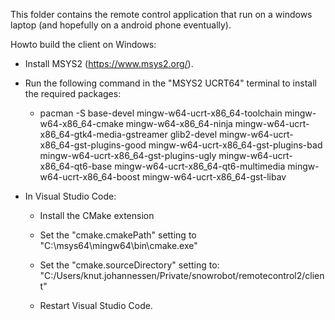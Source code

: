 This folder contains the remote control application that run on a windows laptop (and hopefully on a android phone eventually).


Howto build the client on Windows:
* Install MSYS2 (https://www.msys2.org/).
* Run the following command in the "MSYS2 UCRT64" terminal to install the required packages:
  * pacman -S base-devel mingw-w64-ucrt-x86_64-toolchain mingw-w64-x86_64-cmake mingw-w64-x86_64-ninja mingw-w64-ucrt-x86_64-gtk4-media-gstreamer glib2-devel mingw-w64-ucrt-x86_64-gst-plugins-good mingw-w64-ucrt-x86_64-gst-plugins-bad mingw-w64-ucrt-x86_64-gst-plugins-ugly mingw-w64-ucrt-x86_64-qt6-base mingw-w64-ucrt-x86_64-qt6-multimedia mingw-w64-ucrt-x86_64-boost mingw-w64-ucrt-x86_64-gst-libav

* In Visual Studio Code: 
  * Install the CMake extension
  * Set the "cmake.cmakePath" setting to "C:\msys64\mingw64\bin\cmake.exe"
  * Set the "cmake.sourceDirectory" setting to:
        "C:/Users/knut.johannessen/Private/snowrobot/remotecontrol2/client"
 
  * Restart Visual Studio Code.
